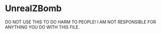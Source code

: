 # UnrealZBomb
DO NOT USE THIS TO DO HARM TO PEOPLE!
I AM NOT RESPONSIBLE FOR ANYTHING YOU DO WITH THIS FILE.

